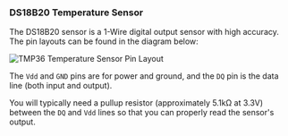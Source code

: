 ### DS18B20 Temperature Sensor

The DS18B20 sensor is a 1-Wire digital output sensor with high accuracy. The pin layouts can be found in the diagram below:

![TMP36 Temperature Sensor Pin Layout](https://raw.githubusercontent.com/OnionIoT/Onion-Docs/master/Omega2/Kit-Guides/img/DS18B20-pin-layout.png)

The `Vdd` and `GND` pins are for power and ground, and the `DQ` pin is the data line (both input and output).

You will typically need a pullup resistor (approximately 5.1kΩ at 3.3V) between the `DQ` and `Vdd` lines so that you can properly read the sensor's output.